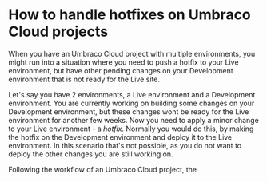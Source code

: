 # How to handle hotfixes on Umbraco Cloud projects

When you have an Umbraco Cloud project with multiple environments, you might run into a situation where you need to push a hotfix to your Live environment, but have other pending changes on your Development environment that is not ready for the Live site.

Let's say you have 2 environments, a Live environment and a Development environment. You are currently working on building some changes on your Development environment, but these changes wont be ready for the Live environment for another few weeks. Now you need to apply a minor change to your Live environment - a *hotfix*. Normally you would do this, by making the hotfix on the Development environment and deploy it to the Live environment. In this scenario that's not possible, as you do not want to deploy the other changes you are still working on.

Following the workflow of an Umbraco Cloud project, the 

